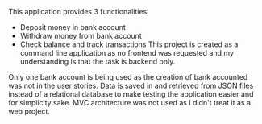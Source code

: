 This application provides 3 functionalities:
 - Deposit money in bank account
 - Withdraw money from bank account
 - Check balance and track transactions This project is created as a command line application as no frontend was requested and my understanding is that the task is backend only. 
 
Only one bank account is being used as the creation of bank accounted was not in the user stories. Data is saved in and retrieved from JSON files instead of a relational database to make testing the application easier and for simplicity sake.
MVC architecture was not used as I didn't treat it as a web project.
